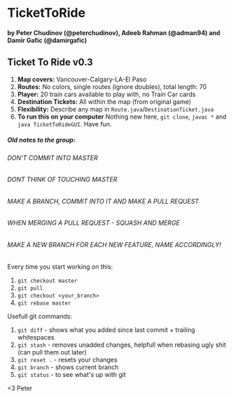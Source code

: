 # TicketToRide
#### by Peter Chudinov (@peterchudinov), Adeeb Rahman (@adman94) and Damir Gafic (@damirgafic)

## Ticket To Ride v0.3

1. **Map covers:**
Vancouver-Calgary-LA-El Paso
2. **Routes:**
No colors, single routes (ignore doubles), total length: 70
3. **Player:**
20 train cars available to play with, no Train Car cards
4. **Destination Tickets:**
All within the map (from original game)
5. **Flexibility:**
Describe any map in `Route.java`/`DestinationTicket.java`
6. **To run this on your computer**
Nothing new here, `git clone`, `javac *` and `java TicketToRideGUI`. Have fun.

##### Old notes to the group:

###### *DON'T COMMIT INTO MASTER*

###### *DONT THINK OF TOUCHING MASTER*

###### *MAKE A BRANCH, COMMIT INTO IT AND MAKE A PULL REQUEST*

###### *WHEN MERGING A PULL REQUEST - SQUASH AND MERGE*

###### *MAKE A NEW BRANCH FOR EACH NEW FEATURE, NAME ACCORDINGLY!*

Every time you start working on this:
1. `git checkout master`
2. `git pull`
3. `git checkout <your_branch>`
4. `git rebase master`

Usefull git commands:
1. `git diff` - shows what you added since last commit + trailing whitespaces
2. `git stash` - removes unadded changes, helpfull when rebasing ugly shit (can pull them out later)
3. `git reset .` - resets your changes
4. `git branch` - shows current branch
5. `git status` - to see what's up with git

<3 Peter

